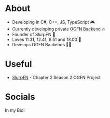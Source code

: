 
# About

- Developing in C#, C++, JS, TypeScript 🎮
- Currently developing private [OGFN Backend](https://github.com/peelydev/Spider-Backend) 🔥
- Founder of SlurpFN 👑
- Loves 11.31, 12.41, 8.51 and 18.00 💾
- Develops OGFN Backends 🐱‍👤

# Useful

- [SlurpFN]([https://discord.gg/ncgeJPnAnC]) - Chapter 2 Season 2 OGFN Project
   
# Socials 

In my Bio!


<!---
peelydev/peelydev is a ✨ special ✨ repository because its `README.md` (this file) appears on your GitHub profile.
You can click the Preview link to take a look at your changes.
--->

